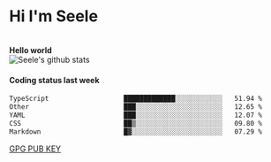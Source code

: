 <h1>Hi I'm Seele</h1>
<br>
<b> Hello world</b>
<br>
<img src="https://github-readme-stats-eight-jade.vercel.app/api?username=Seele0oO&show_icons=true&icon_color=0366d6&bg_color=ffffff&hide_title=true&hide=contribs&include_all_commits=true" alt="Seele's github stats"/>
<br>

<h4>Coding status last week </h4>

<!--START_SECTION:waka-->

```txt
TypeScript                   █████████████░░░░░░░░░░░░   51.94 %
Other                        ███░░░░░░░░░░░░░░░░░░░░░░   12.65 %
YAML                         ███░░░░░░░░░░░░░░░░░░░░░░   12.07 %
CSS                          ██▒░░░░░░░░░░░░░░░░░░░░░░   09.80 %
Markdown                     █▓░░░░░░░░░░░░░░░░░░░░░░░   07.29 %
```

<!--END_SECTION:waka-->



[GPG PUB KEY](https://keys.openpgp.org/vks/v1/by-fingerprint/3FCE91BF5B9666B55B67213C4C57B7824A5B6680)

